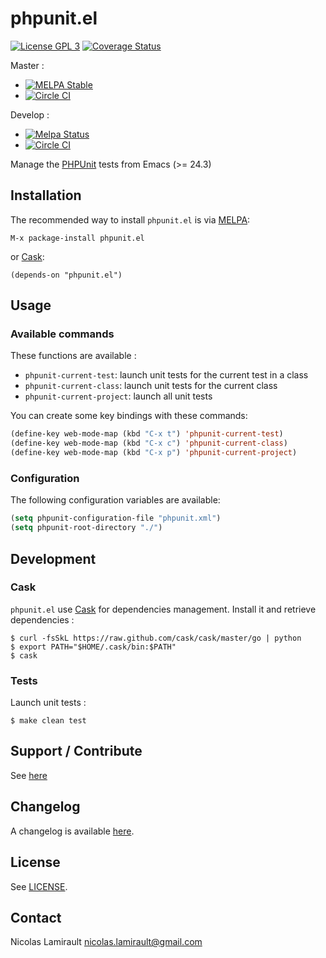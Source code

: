 # phpunit.el

[![License GPL 3][badge-license]][LICENSE]
[![Coverage Status](https://coveralls.io/repos/nlamirault/phpunit.el/badge.png)](https://coveralls.io/r/nlamirault/phpunit.el)

Master :
* [![MELPA Stable](https://stable.melpa.org/packages/phpunit-badge.svg)](https://stable.melpa.org/#/phpunit)
* [![Circle CI](https://circleci.com/gh/nlamirault/phpunit.el/tree/master.svg?style=svg)](https://circleci.com/gh/nlamirault/phpunit.el/tree/master)

Develop :
* [![Melpa Status](https://melpa.org/packages/phpunit-badge.svg)](https://melpa.org/#/phpunit)
* [![Circle CI](https://circleci.com/gh/nlamirault/phpunit.el/tree/develop.svg?style=svg)](https://circleci.com/gh/nlamirault/phpunit.el/tree/develop)

Manage the [PHPUnit][] tests from Emacs (>= 24.3)

## Installation

The recommended way to install ``phpunit.el`` is via [MELPA][]:

    M-x package-install phpunit.el

or [Cask][]:

	(depends-on "phpunit.el")


## Usage

### Available commands

These functions are available :
* `phpunit-current-test`: launch unit tests for the current test in a class
* `phpunit-current-class`: launch unit tests for the current class
* `phpunit-current-project`: launch all unit tests

You can create some key bindings with these commands:

```lisp
(define-key web-mode-map (kbd "C-x t") 'phpunit-current-test)
(define-key web-mode-map (kbd "C-x c") 'phpunit-current-class)
(define-key web-mode-map (kbd "C-x p") 'phpunit-current-project)
```

### Configuration

The following configuration variables are available:

```lisp
(setq phpunit-configuration-file "phpunit.xml")
(setq phpunit-root-directory "./")
```

## Development

### Cask

``phpunit.el`` use [Cask](https://github.com/cask/cask) for dependencies
management. Install it and retrieve dependencies :

    $ curl -fsSkL https://raw.github.com/cask/cask/master/go | python
    $ export PATH="$HOME/.cask/bin:$PATH"
    $ cask


### Tests

Launch unit tests :

    $ make clean test


## Support / Contribute

See [here](CONTRIBUTING.md)



## Changelog

A changelog is available [here](ChangeLog.md).


## License

See [LICENSE](LICENSE).


## Contact

Nicolas Lamirault <nicolas.lamirault@gmail.com>


[badge-license]: https://img.shields.io/badge/license-GPL_2-green.svg?style=flat
[LICENSE]: https://github.com/nlamirault/phpunit.el/blob/master/LICENSE

[GNU Emacs]: https://www.gnu.org/software/emacs/
[MELPA]: https://melpa.org/
[Cask]: http://cask.github.io/
[Issue tracker]: https://github.com/nlamirault/phpunit.el/issues
[PHPUnit]: http://phpunit.de
